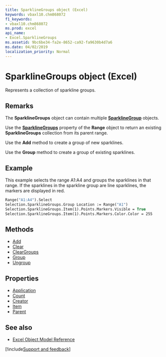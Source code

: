```yaml
---
title: SparklineGroups object (Excel)
keywords: vbaxl10.chm868072
f1_keywords:
- vbaxl10.chm868072
ms.prod: excel
api_name:
- Excel.SparklineGroups
ms.assetid: 9bc6be34-fa2e-8652-ca92-fa9630b4d7a6
ms.date: 04/02/2019
localization_priority: Normal
---
```



# SparklineGroups object (Excel)

Represents a collection of sparkline groups.


## Remarks

The **SparklineGroups** object can contain multiple **[SparklineGroup](Excel.SparklineGroup.md)** objects.

Use the **[SparklineGroups](Excel.Range.SparklineGroups.md)** property of the **Range** object to return an existing **SparklineGroups** collection from its parent range.

Use the **Add** method to create a group of new sparklines.

Use the **Group** method to create a group of existing sparklines.


## Example

This example selects the range A1:A4 and groups the sparklines in that range. If the sparklines in the sparkline group are line sparklines, the markers are displayed in red.


```vb
Range("A1:A4").Select 
Selection.SparklineGroups.Group Location := Range("A1") 
Selection.SparklineGroups.Item(1).Points.Markers.Visible = True 
Selection.SparklineGroups.Item(1).Points.Markers.Color.Color = 255
```

## Methods

- [Add](Excel.SparklineGroups.Add.md)
- [Clear](Excel.SparklineGroups.Clear.md)
- [ClearGroups](Excel.SparklineGroups.ClearGroups.md)
- [Group](Excel.SparklineGroups.Group.md)
- [Ungroup](Excel.SparklineGroups.Ungroup.md)

## Properties

- [Application](Excel.SparklineGroups.Application.md)
- [Count](Excel.SparklineGroups.Count.md)
- [Creator](Excel.SparklineGroups.Creator.md)
- [Item](Excel.SparklineGroups.Item.md)
- [Parent](Excel.SparklineGroups.Parent.md)

## See also

- [Excel Object Model Reference](overview/Excel/object-model.md)

[!include[Support and feedback](~/includes/feedback-boilerplate.md)]
